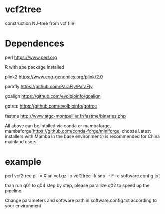 # vcf2tree
construction NJ-tree from vcf file

# Dependences
perl https://www.perl.org

R with ape package installed

plink2 https://www.cog-genomics.org/plink/2.0

parafly https://github.com/ParaFly/ParaFly

goalign https://github.com/evolbioinfo/goalign

gotree https://github.com/evolbioinfo/gotree

fastme http://www.atgc-montpellier.fr/fastme/binaries.php

All above can be intalled via conda or mambaforge, mambaforge(https://github.com/conda-forge/miniforge, choose Latest installers with Mamba in the base environment:) is recommended for China mainland users.

# example
perl vcf2tree.pl -v Xian.vcf.gz -o vcf2tree -k snp -r F -c software.config.txt

than run q01 to q04 step by step, please parallize q02 to speed up the pipeline.

Change parameters and software path in software.config.txt according to your environment.

